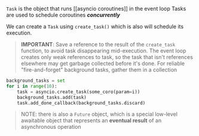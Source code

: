`Task` is the object that runs [[asyncio coroutines]] in the event loop
Tasks are used to schedule coroutines ***concurrently***

We can create a `Task` using `create_task()` which is also will schedule its execution.


> **IMPORTANT**: Save a reference to the result of the `create_task` function, to avoid task disappearing mid-execution.
> The event loop creates only weak references to task, so the task that isn't references elsewhere may get garbage collected before it's done. For reliable "fire-and-forget" background tasks, gather them in a collection

```python
background_tasks = set
for i in range(10):
	task = asyncio.create_task(some_coro(param=i))
	background_tasks.add(task)
	task.add_done_callback(background_tasks.discard)
```


> NOTE: there is also a `Future` object, which is a special low-level awaitable object that represents an **eventual result** of an asynchronous operation